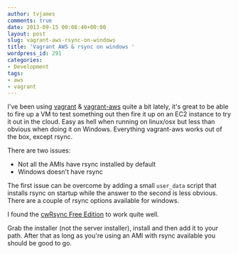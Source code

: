 ```yaml
---
author: tvjames
comments: true
date: 2013-09-15 00:08:40+00:00
layout: post
slug: vagrant-aws-rsync-on-windows
title: 'Vagrant AWS & rsync on windows '
wordpress_id: 291
categories:
- Development
tags:
- aws
- vagrant
---
```


I've been using [vagrant](http://www.vagrantup.com/) & [vagrant-aws](https://github.com/mitchellh/vagrant-aws) quite a bit lately, it's great to be able to fire up a VM to test something out then fire it up on an EC2 instance to try it out in the cloud. Easy as hell when running on linux/osx but less than obvious when doing it on Windows. Everything vagrant-aws works out of the box, except rsync.

There are two issues:
 * Not all the AMIs have rsync installed by default
 * Windows doesn't have rsync

The first issue can be overcome by adding a small `user_data` script that installs rsync on startup while the answer to the second is less obvious. There are a couple of rsync options available for windows.

I found the [cwRsync Free Edition](https://www.itefix.no/i2/content/cwrsync-free-edition) to work quite well.

Grab the installer (not the server installer), install and then add it to your path. After that as long as you're using an AMI with rsync available you should be good to go.
